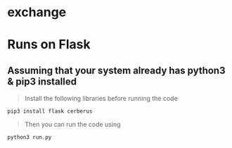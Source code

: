 # exchange

# Runs on Flask

## Assuming that your system already has python3 & pip3 installed

> Install the following libraries before running the code

`` pip3 install flask cerberus ``

> Then you can run the code using

`` python3 run.py ``
